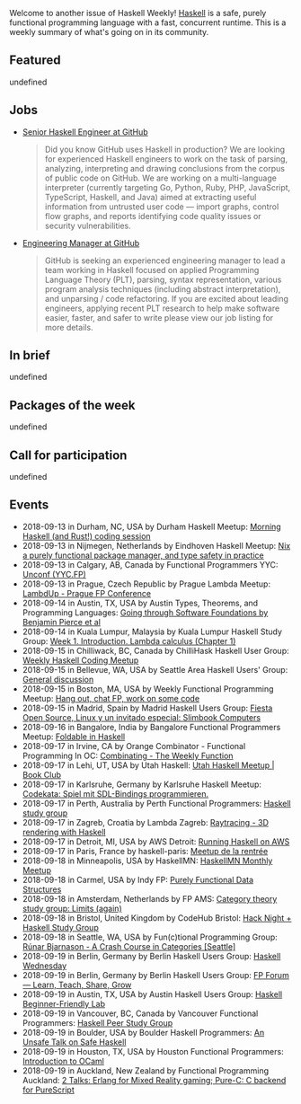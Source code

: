<!-- 2018-09-13 unpublished -->

Welcome to another issue of Haskell Weekly!
[Haskell](https://haskell-lang.org) is a safe, purely functional programming language with a fast, concurrent runtime.
This is a weekly summary of what's going on in its community.

## Featured

undefined

## Jobs

-   [Senior Haskell Engineer at GitHub](https://boards.greenhouse.io/github/jobs/1262974)

    > Did you know GitHub uses Haskell in production? We are looking for experienced Haskell engineers to work on the task of parsing, analyzing, interpreting and drawing conclusions from the corpus of public code on GitHub. We are working on a multi-language interpreter (currently targeting Go, Python, Ruby, PHP, JavaScript, TypeScript, Haskell, and Java) aimed at extracting useful information from untrusted user code — import graphs, control flow graphs, and reports identifying code quality issues or security vulnerabilities.

-   [Engineering Manager at GitHub](https://boards.greenhouse.io/github/jobs/1106071)

    > GitHub is seeking an experienced engineering manager to lead a team working in Haskell focused on applied Programming Language Theory (PLT), parsing, syntax representation, various program analysis techniques (including abstract interpretation), and unparsing / code refactoring. If you are excited about leading engineers, applying recent PLT research to help make software easier, faster, and safer to write please view our job listing for more details.

## In brief

undefined

## Packages of the week

undefined

## Call for participation

undefined

## Events

- 2018-09-13 in Durham, NC, USA by Durham Haskell Meetup: [Morning Haskell (and Rust!) coding session](https://www.meetup.com/Durham-Haskell-Meetup/events/254274303/)
- 2018-09-13 in Nijmegen, Netherlands by Eindhoven Haskell Meetup: [Nix a purely functional package manager, and type safety in practice](https://www.meetup.com/Eindhoven-Haskell-Meetup/events/254377400/)
- 2018-09-13 in Calgary, AB, Canada by Functional Programmers YYC: [Unconf (YYC.FP)](https://www.meetup.com/Functional-Programmers-YYC/events/252038570/)
- 2018-09-13 in Prague, Czech Republic by Prague Lambda Meetup: [LambdUp - Prague FP Conference](https://www.meetup.com/Lambda-Meetup-Group/events/254102549/)
- 2018-09-14 in Austin, TX, USA by Austin Types, Theorems, and Programming Languages: [Going through Software Foundations by Benjamin Pierce et al](https://www.meetup.com/Austin-Types-Theorems-and-Programming-Languages/events/254483784/)
- 2018-09-14 in Kuala Lumpur, Malaysia by Kuala Lumpur Haskell Study Group: [Week 1. Introduction. Lambda calculus (Chapter 1)](https://www.meetup.com/Kuala-Lumpur-Haskell-Study-Group/events/253612178/)
- 2018-09-15 in Chilliwack, BC, Canada by ChilliHask Haskell User Group: [Weekly Haskell Coding Meetup](https://www.meetup.com/BC-HUG/events/254540360/)
- 2018-09-15 in Bellevue, WA, USA by Seattle Area Haskell Users' Group: [General discussion](https://www.meetup.com/SEAHUG/events/254101798/)
- 2018-09-15 in Boston, MA, USA by Weekly Functional Programming Meetup: [Hang out, chat FP, work on some code](https://www.meetup.com/Weekly-Functional-Programming-Meetup/events/253005379/)
- 2018-09-15 in Madrid, Spain by Madrid Haskell Users Group: [Fiesta Open Source, Linux y un invitado especial: Slimbook Computers](https://www.meetup.com/Haskell-MAD/events/253639266/)
- 2018-09-16 in Bangalore, India by Bangalore Functional Programmers Meetup: [Foldable in Haskell](https://www.meetup.com/Bangalore-Functional-Programmers-Meetup/events/253702846/)
- 2018-09-17 in Irvine, CA by Orange Combinator - Functional Programming In OC: [Combinating - The Weekly Function](https://www.meetup.com/orange-combinator/events/254366995/)
- 2018-09-17 in Lehi, UT, USA by Utah Haskell: [Utah Haskell Meetup | Book Club](https://www.meetup.com/utah-haskell/events/254142064/)
- 2018-09-17 in Karlsruhe, Germany by Karlsruhe Haskell Meetup: [Codekata: Spiel mit SDL-Bindings programmieren.](https://www.meetup.com/Karlsruhe-Haskell-Meetup/events/254091856/)
- 2018-09-17 in Perth, Australia by Perth Functional Programmers: [Haskell study group](https://www.meetup.com/PerthFP/events/253940915/)
- 2018-09-17 in Zagreb, Croatia by Lambda Zagreb: [Raytracing - 3D rendering with Haskell](https://www.meetup.com/lambdazagreb/events/254303637/)
- 2018-09-17 in Detroit, MI, USA by AWS Detroit: [Running Haskell on AWS](https://www.meetup.com/AWS-Detroit/events/254070710/)
- 2018-09-17 in Paris, France by haskell-paris: [Meetup de la rentrée](https://www.meetup.com/haskell-paris/events/253684175/)
- 2018-09-18 in Minneapolis, USA by HaskellMN: [HaskellMN Monthly Meetup](https://www.meetup.com/HaskellMN/events/253899557/)
- 2018-09-18 in Carmel, USA by Indy FP: [Purely Functional Data Structures](https://www.meetup.com/Indy-FP/events/254389054/)
- 2018-09-18 in Amsterdam, Netherlands by FP AMS: [Category theory study group: Limits (again)](https://www.meetup.com/fp-ams/events/254401006/)
- 2018-09-18 in Bristol, United Kingdom by CodeHub Bristol: [Hack Night + Haskell Study Group](https://www.meetup.com/CodeHub-Bristol/events/254376435/)
- 2018-09-18 in Seattle, WA, USA by Fun(c)tional Programming Group: [Rúnar Bjarnason - A Crash Course in Categories [Seattle]](https://www.meetup.com/fun-c-group/events/252638108/)
- 2018-09-19 in Berlin, Germany by Berlin Haskell Users Group: [Haskell Wednesday](https://www.meetup.com/berlinhug/events/254322396/)
- 2018-09-19 in Berlin, Germany by Berlin Haskell Users Group: [FP Forum — Learn, Teach, Share, Grow](https://www.meetup.com/berlinhug/events/254296252/)
- 2018-09-19 in Austin, TX, USA by Austin Haskell Users Group: [Haskell Beginner-Friendly Lab](https://www.meetup.com/ATX-Haskell/events/254356601/)
- 2018-09-19 in Vancouver, BC, Canada by Vancouver Functional Programmers: [Haskell Peer Study Group](https://www.meetup.com/Vancouver-Functional-Programmers/events/254414371/)
- 2018-09-19 in Boulder, USA by Boulder Haskell Programmers: [An Unsafe Talk on Safe Haskell](https://www.meetup.com/Boulder-Haskell-Programmers/events/254557645/)
- 2018-09-19 in Houston, TX, USA by Houston Functional Programmers: [Introduction to OCaml](https://www.meetup.com/Houston-Functional-Programmers/events/254050566/)
- 2018-09-19 in Auckland, New Zealand by Functional Programming Auckland: [2 Talks: Erlang for Mixed Reality gaming; Pure-C: C backend for PureScript](https://www.meetup.com/Functional-Programming-Auckland/events/254420968/)
